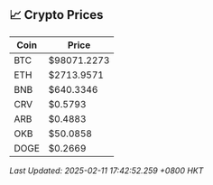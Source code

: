 ## 📈 Crypto Prices

| Coin | Price |
| ---- | ----- |
| BTC | $98071.2273 |
| ETH | $2713.9571 |
| BNB | $640.3346 |
| CRV | $0.5793 |
| ARB | $0.4883 |
| OKB | $50.0858 |
| DOGE | $0.2669 |

_Last Updated: 2025-02-11 17:42:52.259 +0800 HKT_